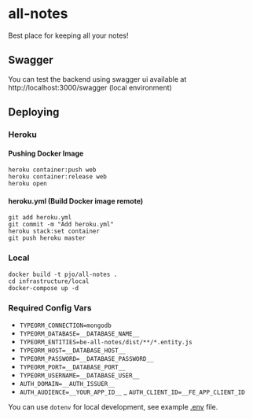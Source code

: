 # all-notes

Best place for keeping all your notes!

## Swagger

You can test the backend using swagger ui available at http://localhost:3000/swagger (local environment)

## Deploying 

### Heroku

#### Pushing Docker Image
```
heroku container:push web
heroku container:release web
heroku open
```
 
#### heroku.yml (Build Docker image remote)
```
git add heroku.yml
git commit -m "Add heroku.yml"
heroku stack:set container
git push heroku master
```


### Local
```
docker build -t pjo/all-notes .
cd infrastructure/local
docker-compose up -d
```

### Required Config Vars
- `TYPEORM_CONNECTION=mongodb`
- `TYPEORM_DATABASE=__DATABASE_NAME__`
- `TYPEORM_ENTITIES=be-all-notes/dist/**/*.entity.js`
- `TYPEORM_HOST=__DATABASE_HOST__`
- `TYPEORM_PASSWORD=__DATABASE_PASSWORD__`
- `TYPEORM_PORT=__DATABASE_PORT__`
- `TYPEORM_USERNAME=__DATABASE_USER__`
- `AUTH_DOMAIN=__AUTH_ISSUER__`
- `AUTH_AUDIENCE=__YOUR_APP_ID__`
_ `AUTH_CLIENT_ID=__FE_APP_CLIENT_ID`


You can use `dotenv` for local development, see example [.env](be-all-notes/.env.example) file.
